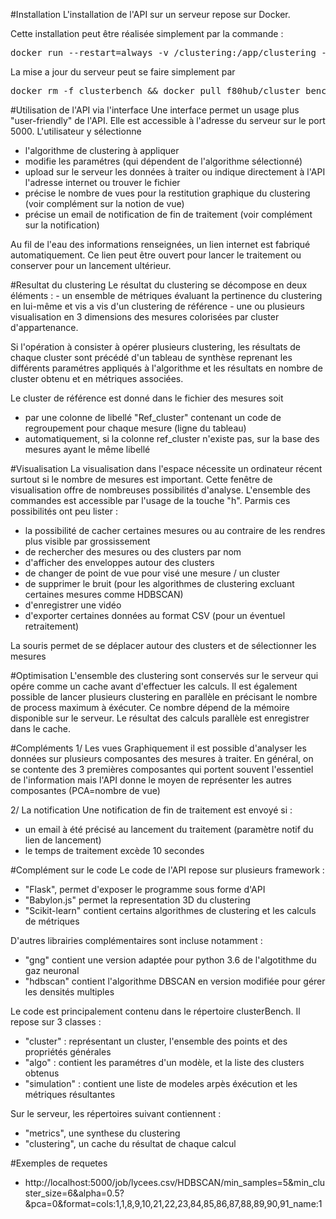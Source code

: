 #Installation
L'installation de l'API sur un serveur repose sur Docker.
 
Cette installation peut être réalisée simplement par la commande :
<pre>docker run --restart=always -v /clustering:/app/clustering -p 5000:5000 --name clusterbench -d f80hub/cluster_bench_x86:latest</pre>

La mise a jour du serveur peut se faire simplement par 
<pre>
docker rm -f clusterbench && docker pull f80hub/cluster_bench_x86:latest && docker run --restart=always -v /clustering:/app/clustering -p 5000:5000 --name clusterbench -d f80hub/cluster_bench_x86:latest
</pre>


#Utilisation de l'API via l'interface
Une interface permet un usage plus "user-friendly" de l'API. Elle est accessible à l'adresse du serveur sur le port 5000. 
L'utilisateur y sélectionne 
- l'algorithme de clustering à appliquer
- modifie les paramétres (qui dépendent de l'algorithme sélectionné)
- upload sur le serveur les données à traiter ou indique directement à l'API l'adresse internet ou trouver le fichier
- précise le nombre de vues pour la restitution graphique du clustering (voir complément sur la notion de vue)
- précise un email de notification de fin de traitement (voir complément sur la notification)

Au fil de l'eau des informations renseignées, un lien internet est fabriqué automatiquement. Ce lien peut
être ouvert pour lancer le traitement ou conserver pour un lancement ultérieur.

#Resultat du clustering
Le résultat du clustering se décompose en deux éléments :
    - un ensemble de métriques évaluant la pertinence du clustering en lui-même et vis a vis d'un clustering de référence
    - une ou plusieurs visualisation en 3 dimensions des mesures colorisées par cluster d'appartenance.

Si l'opération à consister à opérer plusieurs clustering, les résultats de chaque cluster sont précédé d'un tableau de synthèse
reprenant les différents paramétres appliqués à l'algorithme et les résultats en nombre de cluster obtenu et en métriques associées.

Le cluster de référence est donné dans le fichier des mesures soit
- par une colonne de libellé "Ref_cluster" contenant un code de regroupement pour chaque mesure (ligne du tableau)
- automatiquement, si la colonne ref_cluster n'existe pas, sur la base des mesures ayant le même libellé

#Visualisation
La visualisation dans l'espace nécessite un ordinateur récent surtout si le nombre de mesures est important. 
Cette fenêtre de visualisation offre de nombreuses possibilités d'analyse. 
L'ensemble des commandes est accessible par l'usage de la touche "h". Parmis ces possibilités ont peu lister :
- la possibilité de cacher certaines mesures ou au contraire de les rendres plus visible par grossissement
- de rechercher des mesures ou des clusters par nom 
- d'afficher des enveloppes autour des clusters
- de changer de point de vue pour visé une mesure / un cluster
- de supprimer le bruit (pour les algorithmes de clustering excluant certaines mesures comme HDBSCAN)
- d'enregistrer une vidéo
- d'exporter certaines données au format CSV (pour un éventuel retraitement)

La souris permet de se déplacer autour des clusters et de sélectionner les mesures


#Optimisation
L'ensemble des clustering sont conservés sur le serveur qui opére comme un cache avant d'effectuer les calculs.
Il est également possible de lancer plusieurs clustering en parallèle en précisant le nombre de process maximum à éxécuter.
Ce nombre dépend de la mémoire disponible sur le serveur. Le résultat des calculs parallèle est enregistrer dans le cache.

#Compléments
1/ Les vues
Graphiquement il est possible d'analyser les données sur plusieurs composantes des mesures à traiter. En général, on se
contente des 3 premières composantes qui portent souvent l'essentiel de l'information mais l'API donne le moyen de représenter
les autres composantes (PCA=nombre de vue)

2/ La notification
Une notification de fin de traitement est envoyé si :
 - un email à été précisé au lancement du traitement (paramètre notif du lien de lancement)
 - le temps de traitement excède 10 secondes
 
#Complément sur le code
Le code de l'API repose sur plusieurs framework :
 - "Flask", permet d'exposer le programme sous forme d'API
 - "Babylon.js" permet la representation 3D du clustering
 - "Scikit-learn" contient certains algorithmes de clustering et les calculs de métriques
 
D'autres librairies complémentaires sont incluse notamment :
 - "gng" contient une version adaptée pour python 3.6 de l'algotithme du gaz neuronal
 - "hdbscan" contient l'algorithme DBSCAN en version modifiée pour gérer les densités multiples
 
Le code est principalement contenu dans le répertoire clusterBench. 
Il repose sur 3 classes :
 - "cluster" : représentant un cluster, l'ensemble des points et des propriétés générales
 - "algo" : contient les paramétres d'un modèle, et la liste des clusters obtenus
 - "simulation" : contient une liste de modeles arpès éxécution et les métriques résultantes
 
Sur le serveur, les répertoires suivant contiennent :
- "metrics", une synthese du clustering
- "clustering", un cache du résultat de chaque calcul
 
 

 
#Exemples de requetes
- http://localhost:5000/job/lycees.csv/HDBSCAN/min_samples=5&min_cluster_size=6&alpha=0.5?&pca=0&format=cols:1,1,8,9,10,21,22,23,84,85,86,87,88,89,90,91_name:1
